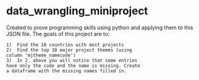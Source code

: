 # data_wrangling_miniproject

Created to prove programming skills using python 
and applying them to this JSON file.  The goals 
of this project are to:
  
    1)  Find the 10 countries with most projects
    2)  Find the top 10 major project themes (using 
    column 'mjtheme_namecode')
    3)  In 2. above you will notice that some entries 
    have only the code and the name is missing. Create 
    a dataframe with the missing names filled in.
